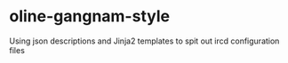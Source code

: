 oline-gangnam-style
===================

Using json descriptions and Jinja2 templates to spit out ircd configuration files

